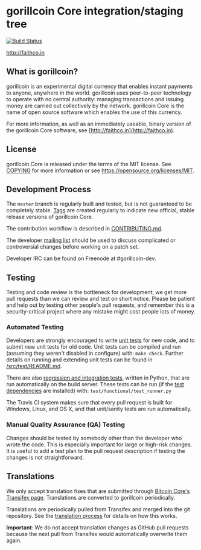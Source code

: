 gorillcoin Core integration/staging tree
=====================================

[![Build Status](https://travis-ci.org/toolboc/gorillcoin.svg?branch=master)](https://travis-ci.org/toolboc/gorillcoin)

http://faithco.in

What is gorillcoin?
----------------

gorillcoin is an experimental digital currency that enables instant payments to
anyone, anywhere in the world. gorillcoin uses peer-to-peer technology to operate
with no central authority: managing transactions and issuing money are carried
out collectively by the network. gorillcoin Core is the name of open source
software which enables the use of this currency.

For more information, as well as an immediately useable, binary version of
the gorillcoin Core software, see [http://faithco.in](http://faithco.in).

License
-------

gorillcoin Core is released under the terms of the MIT license. See [COPYING](COPYING) for more
information or see https://opensource.org/licenses/MIT.

Development Process
-------------------

The `master` branch is regularly built and tested, but is not guaranteed to be
completely stable. [Tags](https://github.com/gorillcoin-project/gorillcoin/tags) are created
regularly to indicate new official, stable release versions of gorillcoin Core.

The contribution workflow is described in [CONTRIBUTING.md](CONTRIBUTING.md).

The developer [mailing list](https://groups.google.com/forum/#!forum/gorillcoin-dev)
should be used to discuss complicated or controversial changes before working
on a patch set.

Developer IRC can be found on Freenode at #gorillcoin-dev.

Testing
-------

Testing and code review is the bottleneck for development; we get more pull
requests than we can review and test on short notice. Please be patient and help out by testing
other people's pull requests, and remember this is a security-critical project where any mistake might cost people
lots of money.

### Automated Testing

Developers are strongly encouraged to write [unit tests](src/test/README.md) for new code, and to
submit new unit tests for old code. Unit tests can be compiled and run
(assuming they weren't disabled in configure) with: `make check`. Further details on running
and extending unit tests can be found in [/src/test/README.md](/src/test/README.md).

There are also [regression and integration tests](/test), written
in Python, that are run automatically on the build server.
These tests can be run (if the [test dependencies](/test) are installed) with: `test/functional/test_runner.py`

The Travis CI system makes sure that every pull request is built for Windows, Linux, and OS X, and that unit/sanity tests are run automatically.

### Manual Quality Assurance (QA) Testing

Changes should be tested by somebody other than the developer who wrote the
code. This is especially important for large or high-risk changes. It is useful
to add a test plan to the pull request description if testing the changes is
not straightforward.

Translations
------------

We only accept translation fixes that are submitted through [Bitcoin Core's Transifex page](https://www.transifex.com/projects/p/bitcoin/).
Translations are converted to gorillcoin periodically.

Translations are periodically pulled from Transifex and merged into the git repository. See the
[translation process](doc/translation_process.md) for details on how this works.

**Important**: We do not accept translation changes as GitHub pull requests because the next
pull from Transifex would automatically overwrite them again.
